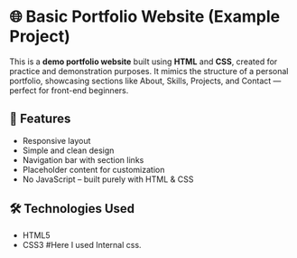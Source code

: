 # 🌐 Basic Portfolio Website (Example Project)

This is a **demo portfolio website** built using **HTML** and **CSS**, created for practice and demonstration purposes. It mimics the structure of a personal portfolio, showcasing sections like About, Skills, Projects, and Contact — perfect for front-end beginners.

## 🚀 Features

* Responsive layout
* Simple and clean design
* Navigation bar with section links
* Placeholder content for customization
* No JavaScript – built purely with HTML & CSS

## 🛠️ Technologies Used

* HTML5
* CSS3
#Here I used Internal css.
